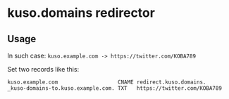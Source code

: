 # kuso.domains redirector

## Usage

In such case: `kuso.example.com -> https://twitter.com/KOBA789`

Set two records like this:
```
kuso.example.com                   CNAME redirect.kuso.domains.
_kuso-domains-to.kuso.example.com. TXT   https://twitter.com/KOBA789
```
